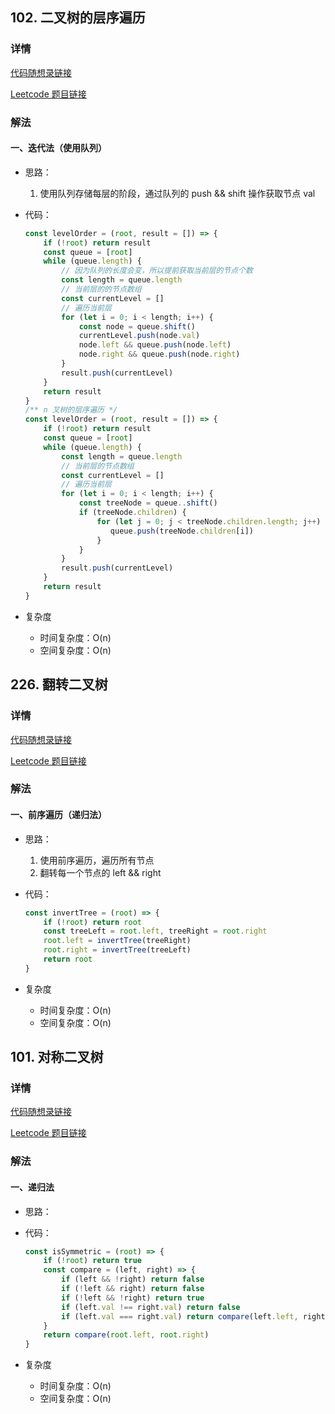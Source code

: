 ## 102. 二叉树的层序遍历

### 详情

[代码随想录链接]()

[Leetcode 题目链接](https://leetcode.cn/problems/binary-tree-level-order-traversal/description/)

### 解法

#### 一、迭代法（使用队列）

- 思路：

  1. 使用队列存储每层的阶段，通过队列的 push && shift 操作获取节点 val

- 代码：

  ```js
  const levelOrder = (root, result = []) => {
      if (!root) return result
      const queue = [root]
      while (queue.length) {
          // 因为队列的长度会变，所以提前获取当前层的节点个数
          const length = queue.length
          // 当前层的的节点数组
          const currentLevel = []
          // 遍历当前层
          for (let i = 0; i < length; i++) {
              const node = queue.shift()
              currentLevel.push(node.val)
              node.left && queue.push(node.left)
              node.right && queue.push(node.right)
          }
          result.push(currentLevel)
      }
      return result
  }
  /** n 叉树的层序遍历 */
  const levelOrder = (root, result = []) => {
      if (!root) return result
      const queue = [root]
      while (queue.length) {
          const length = queue.length 
          // 当前层的节点数组
          const currentLevel = []
          // 遍历当前层
          for (let i = 0; i < length; i++) {
              const treeNode = queue..shift()
              if (treeNode.children) {
                  for (let j = 0; j < treeNode.children.length; j++) {
                     queue.push(treeNode.children[i])
                  }
              }
          }
          result.push(currentLevel)
      }
      return result
  }
  ```

- 复杂度

  - 时间复杂度：O(n)
  - 空间复杂度：O(n)

## 226. 翻转二叉树

### 详情

[代码随想录链接]()

[Leetcode 题目链接](https://leetcode.cn/problems/invert-binary-tree/description/)

### 解法

#### 一、前序遍历（递归法）

- 思路：
  
  1. 使用前序遍历，遍历所有节点
  2. 翻转每一个节点的 left && right

- 代码：

  ```js
  const invertTree = (root) => {
      if (!root) return root
      const treeLeft = root.left, treeRight = root.right
      root.left = invertTree(treeRight)
      root.right = invertTree(treeLeft)
      return root
  }
  ```

- 复杂度

  - 时间复杂度：O(n)
  - 空间复杂度：O(n)

## 101. 对称二叉树

### 详情

[代码随想录链接]()

[Leetcode 题目链接](https://leetcode.cn/problems/symmetric-tree/description/)

### 解法

#### 一、递归法

- 思路：

- 代码：

  ```js
  const isSymmetric = (root) => {
      if (!root) return true
      const compare = (left, right) => {
          if (left && !right) return false
          if (!left && right) return false
          if (!left && !right) return true
          if (left.val !== right.val) return false
          if (left.val === right.val) return compare(left.left, right.right) && compare(left.right, right.left)
      }
      return compare(root.left, root.right)
  }
  ```

- 复杂度

  - 时间复杂度：O(n)
  - 空间复杂度：O(n)
